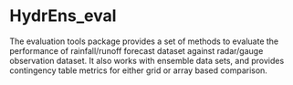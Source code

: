 # HydrEns_eval
The evaluation tools package provides a set of methods to evaluate the performance of rainfall/runoff forecast dataset
against radar/gauge observation dataset.
It also works with ensemble data sets, and provides contingency table metrics for either grid or array based comparison. 